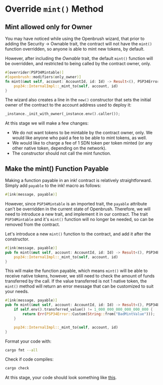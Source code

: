 # Override `mint()` Method

## Mint allowed only for Owner

You may have noticed while using the Openbrush wizard, that prior to adding the Security -> Ownable trait, the contract will not have the `mint()` function overridden, so anyone is able to mint new tokens, by default.

However, after including the _Ownable_ trait, the default `mint()` function will be overridden, and restricted to being called by the contract owner, only.

```rust
#[overrider(PSP34Mintable)]
#[openbrush::modifiers(only_owner)]
fn mint(&mut self, account: AccountId, id: Id) -> Result<(), PSP34Error>{
    psp34::InternalImpl::_mint_to(self, account, id)
}
```

The wizard also creates a line in the `new()` constructor that sets the initial owner of the contract to the account address used to deploy it:

```rust
_instance._init_with_owner(_instance.env().caller());
```

At this stage we will make a few changes:

- We do not want tokens to be mintable by the contract owner, only. We would like anyone who paid a fee to be able to mint tokens, as well.
- We would like to charge a fee of 1 SDN token per token minted (or any other native token, depending on the network).
- The constructor should not call the mint function.

## Make the mint() Function Payable

Making a function payable in an ink! contract is relatively straightforward. Simply add `payable` to the ink! macro as follows:

```rust
#[ink(message, payable)]
```

However, since `PSP34Mintable` is an imported trait, the `payable` attribute can't be overridden in the current state of Openbrush. Therefore, we will need to introduce a new trait, and implement it in our contract.
The trait `PSP34Mintable` and it's `mint()` function will no longer be needed, so can be removed from the contract.

Let's introduce a new `mint()` function to the contract, and add it after the constructor.

```rust
#[ink(message, payable)]
pub fn mint(&mut self, account: AccountId, id: Id) -> Result<(), PSP34Error> {
    psp34::InternalImpl::_mint_to(self, account, id)
}
```

This will make the function payable, which means `mint()` will be able to receive native tokens, however, we still need to check the amount of funds transferred by the call.
If the value transferred is not 1 native token, the `mint()` method will return an error message that can be customized to suit your needs.

```rust
#[ink(message, payable)]
pub fn mint(&mut self, account: AccountId, id: Id) -> Result<(), PSP34Error> {
    if self.env().transferred_value() != 1_000_000_000_000_000_000 {
        return Err(PSP34Error::Custom(String::from("BadMintValue")));
    }

    psp34::InternalImpl::_mint_to(self, account, id)
}
```

Format your code with:

```bash
cargo fmt --all
```

Check if code compiles:

```bash
cargo check
```

At this stage, your code should look something like [this](https://github.com/swanky-dapps/nft/tree/tutorial/mint-step2).
